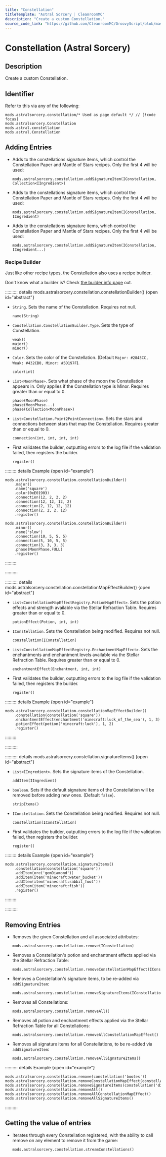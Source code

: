 ```yaml
---
title: "Constellation"
titleTemplate: "Astral Sorcery | CleanroomMC"
description: "Create a custom Constellation."
source_code_link: "https://github.com/CleanroomMC/GroovyScript/blob/master/src/main/java/com/cleanroommc/groovyscript/compat/mods/astralsorcery/Constellation.java"
---
```


# Constellation (Astral Sorcery)

## Description

Create a custom Constellation.

## Identifier

Refer to this via any of the following:

```groovy:no-line-numbers {1}
mods.astralsorcery.constellation/* Used as page default */ // [!code focus]
mods.astralsorcery.Constellation
mods.astral.constellation
mods.astral.Constellation
```


## Adding Entries

- Adds to the constellations signature items, which control the Constellation Paper and Mantle of Stars recipes. Only the first 4 will be used:

    ```groovy:no-line-numbers
    mods.astralsorcery.constellation.addSignatureItem(IConstellation, Collection<IIngredient>)
    ```

- Adds to the constellations signature items, which control the Constellation Paper and Mantle of Stars recipes. Only the first 4 will be used:

    ```groovy:no-line-numbers
    mods.astralsorcery.constellation.addSignatureItem(IConstellation, IIngredient)
    ```

- Adds to the constellations signature items, which control the Constellation Paper and Mantle of Stars recipes. Only the first 4 will be used:

    ```groovy:no-line-numbers
    mods.astralsorcery.constellation.addSignatureItem(IConstellation, IIngredient...)
    ```


### Recipe Builder

Just like other recipe types, the Constellation also uses a recipe builder.

Don't know what a builder is? Check [the builder info page](../../getting_started/builder.md) out.

:::::::::: details mods.astralsorcery.constellation.constellationBuilder() {open id="abstract"}
- `String`. Sets the name of the Constellation. Requires not null.

    ```groovy:no-line-numbers
    name(String)
    ```

- `Constellation.ConstellationBuilder.Type`. Sets the type of Constellation.

    ```groovy:no-line-numbers
    weak()
    major()
    minor()
    ```

- `Color`. Sets the color of the Constellation. (Default `Major: #2843CC, Weak: #432CB0, Minor: #5D197F`).

    ```groovy:no-line-numbers
    color(int)
    ```

- `List<MoonPhase>`. Sets what phase of the moon the Constellation appears in. Only applies if the Constellation type is Minor. Requires greater than or equal to 0.

    ```groovy:no-line-numbers
    phase(MoonPhase)
    phase(MoonPhase...)
    phase(Collection<MoonPhase>)
    ```

- `List<Constellation.Point2PointConnection>`. Sets the stars and connections between stars that map the Constellation. Requires greater than or equal to 0.

    ```groovy:no-line-numbers
    connection(int, int, int, int)
    ```

- First validates the builder, outputting errors to the log file if the validation failed, then registers the builder.

    ```groovy:no-line-numbers
    register()
    ```

::::::::: details Example {open id="example"}
```groovy:no-line-numbers
mods.astralsorcery.constellation.constellationBuilder()
    .major()
    .name('square')
    .color(0xE01903)
    .connection(12, 2, 2, 2)
    .connection(12, 12, 12, 2)
    .connection(2, 12, 12, 12)
    .connection(2, 2, 2, 12)
    .register()

mods.astralsorcery.constellation.constellationBuilder()
    .minor()
    .name('slow')
    .connection(10, 5, 5, 5)
    .connection(5, 10, 5, 5)
    .connection(3, 3, 3, 3)
    .phase(MoonPhase.FULL)
    .register()
```

:::::::::

::::::::::

:::::::::: details mods.astralsorcery.constellation.constellationMapEffectBuilder() {open id="abstract"}
- `List<ConstellationMapEffectRegistry.PotionMapEffect>`. Sets the potion effects and strength available via the Stellar Refraction Table. Requires greater than or equal to 0.

    ```groovy:no-line-numbers
    potionEffect(Potion, int, int)
    ```

- `IConstellation`. Sets the Constellation being modified. Requires not null.

    ```groovy:no-line-numbers
    constellation(IConstellation)
    ```

- `List<ConstellationMapEffectRegistry.EnchantmentMapEffect>`. Sets the enchantments and enchantment levels available via the Stellar Refraction Table. Requires greater than or equal to 0.

    ```groovy:no-line-numbers
    enchantmentEffect(Enchantment, int, int)
    ```

- First validates the builder, outputting errors to the log file if the validation failed, then registers the builder.

    ```groovy:no-line-numbers
    register()
    ```

::::::::: details Example {open id="example"}
```groovy:no-line-numbers
mods.astralsorcery.constellation.constellationMapEffectBuilder()
    .constellation(constellation('square'))
    .enchantmentEffect(enchantment('minecraft:luck_of_the_sea'), 1, 3)
    .potionEffect(potion('minecraft:luck'), 1, 2)
    .register()
```

:::::::::

::::::::::

:::::::::: details mods.astralsorcery.constellation.signatureItems() {open id="abstract"}
- `List<IIngredient>`. Sets the signature items of the Constellation.

    ```groovy:no-line-numbers
    addItem(IIngredient)
    ```

- `boolean`. Sets if the default signature items of the Constellation will be removed before adding new ones. (Default `false`).

    ```groovy:no-line-numbers
    stripItems()
    ```

- `IConstellation`. Sets the Constellation being modified. Requires not null.

    ```groovy:no-line-numbers
    constellation(IConstellation)
    ```

- First validates the builder, outputting errors to the log file if the validation failed, then registers the builder.

    ```groovy:no-line-numbers
    register()
    ```

::::::::: details Example {open id="example"}
```groovy:no-line-numbers
mods.astralsorcery.constellation.signatureItems()
    .constellation(constellation('square'))
    .addItem(ore('gemDiamond'))
    .addItem(item('minecraft:water_bucket'))
    .addItem(item('minecraft:rabbit_foot'))
    .addItem(item('minecraft:fish'))
    .register()
```

:::::::::

::::::::::

## Removing Entries

- Removes the given Constellation and all associated attributes:

    ```groovy:no-line-numbers
    mods.astralsorcery.constellation.remove(IConstellation)
    ```

- Removes a Constellation's potion and enchantment effects applied via the Stellar Refraction Table:

    ```groovy:no-line-numbers
    mods.astralsorcery.constellation.removeConstellationMapEffect(IConstellation)
    ```

- Removes a Constellation's signature items, to be re-added via `addSignatureItem`:

    ```groovy:no-line-numbers
    mods.astralsorcery.constellation.removeSignatureItems(IConstellation)
    ```

- Removes all Constellations:

    ```groovy:no-line-numbers
    mods.astralsorcery.constellation.removeAll()
    ```

- Removes all potion and enchantment effects applied via the Stellar Refraction Table for all Constellations:

    ```groovy:no-line-numbers
    mods.astralsorcery.constellation.removeAllConstellationMapEffect()
    ```

- Removes all signature items for all Constellations, to be re-added via `addSignatureItem`:

    ```groovy:no-line-numbers
    mods.astralsorcery.constellation.removeAllSignatureItems()
    ```

:::::::::: details Example {open id="example"}
```groovy:no-line-numbers
mods.astralsorcery.constellation.remove(constellation('bootes'))
mods.astralsorcery.constellation.removeConstellationMapEffect(constellation('discidia'))
mods.astralsorcery.constellation.removeSignatureItems(constellation('discidia'))
mods.astralsorcery.constellation.removeAll()
mods.astralsorcery.constellation.removeAllConstellationMapEffect()
mods.astralsorcery.constellation.removeAllSignatureItems()
```

::::::::::

## Getting the value of entries

- Iterates through every Constellation registered, with the ability to call remove on any element to remove it from the game:

    ```groovy:no-line-numbers
    mods.astralsorcery.constellation.streamConstellations()
    ```
